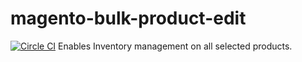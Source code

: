 # magento-bulk-product-edit
[![Circle CI](https://circleci.com/gh/H2ODev/magento-bulk-product-edit/tree/master.svg?style=svg&circle-token=63b0eef2cf4a5e02a0e9116a786739aca6cdf7de)](https://circleci.com/gh/H2ODev/magento-bulk-product-edit/tree/master)
Enables Inventory management on all selected products.
